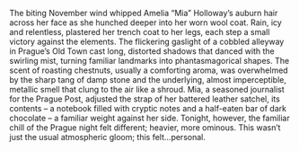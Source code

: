 The biting November wind whipped Amelia “Mia” Holloway’s auburn hair across her face as she hunched deeper into her worn wool coat.  Rain, icy and relentless, plastered her trench coat to her legs, each step a small victory against the elements.  The flickering gaslight of a cobbled alleyway in Prague’s Old Town cast long, distorted shadows that danced with the swirling mist, turning familiar landmarks into phantasmagorical shapes.  The scent of roasting chestnuts, usually a comforting aroma, was overwhelmed by the sharp tang of damp stone and the underlying, almost imperceptible, metallic smell that clung to the air like a shroud.  Mia, a seasoned journalist for the Prague Post, adjusted the strap of her battered leather satchel, its contents – a notebook filled with cryptic notes and a half-eaten bar of dark chocolate – a familiar weight against her side.  Tonight, however, the familiar chill of the Prague night felt different; heavier, more ominous. This wasn’t just the usual atmospheric gloom; this felt…personal.
